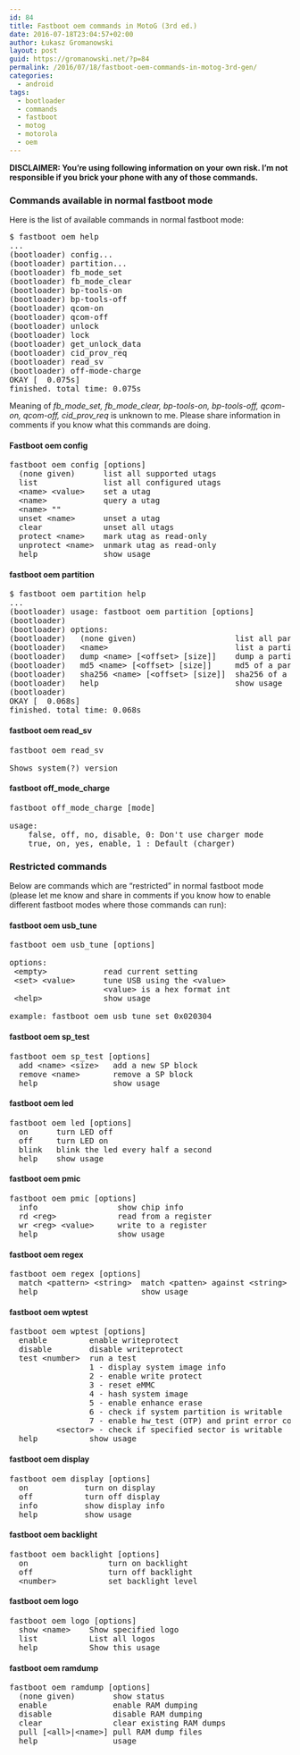 ```yaml
---
id: 84
title: Fastboot oem commands in MotoG (3rd ed.)
date: 2016-07-18T23:04:57+02:00
author: Łukasz Gromanowski
layout: post
guid: https://gromanowski.net/?p=84
permalink: /2016/07/18/fastboot-oem-commands-in-motog-3rd-gen/
categories:
  - android
tags:
  - bootloader
  - commands
  - fastboot
  - motog
  - motorola
  - oem
---
```

**DISCLAIMER: You&#8217;re using following information on your own risk. I&#8217;m not responsible if you brick your phone with any of those commands.**

### Commands available in normal fastboot mode

Here is the list of available commands in normal fastboot mode:

<pre class="lang:sh mark:5-10 decode:true">$ fastboot oem help
...
(bootloader) config...
(bootloader) partition...
(bootloader) fb_mode_set
(bootloader) fb_mode_clear
(bootloader) bp-tools-on
(bootloader) bp-tools-off
(bootloader) qcom-on
(bootloader) qcom-off
(bootloader) unlock
(bootloader) lock
(bootloader) get_unlock_data
(bootloader) cid_prov_req
(bootloader) read_sv
(bootloader) off-mode-charge
OKAY [  0.075s]
finished. total time: 0.075s</pre>

Meaning of _fb\_mode\_set, fb\_mode\_clear, bp-tools-on, bp-tools-off, qcom-on, qcom-off, cid\_prov\_req_ is unknown to me. Please share information in comments if you know what this commands are doing.

#### Fastboot oem config

<pre class="lang:sh decode:true">fastboot oem config [options]
  (none given)      list all supported utags
  list              list all configured utags
  &lt;name&gt; &lt;value&gt;    set a utag
  &lt;name&gt;            query a utag
  &lt;name&gt; ""
  unset &lt;name&gt;      unset a utag
  clear             unset all utags
  protect &lt;name&gt;    mark utag as read-only
  unprotect &lt;name&gt;  unmark utag as read-only
  help              show usage</pre>

#### fastboot oem partition

<pre class="lang:sh decode:true">$ fastboot oem partition help
...
(bootloader) usage: fastboot oem partition [options]
(bootloader) 
(bootloader) options:
(bootloader)   (none given)                     list all partitions
(bootloader)   &lt;name&gt;                           list a partition
(bootloader)   dump &lt;name&gt; [&lt;offset&gt; [size]]    dump a partition
(bootloader)   md5 &lt;name&gt; [&lt;offset&gt; [size]]     md5 of a partition
(bootloader)   sha256 &lt;name&gt; [&lt;offset&gt; [size]]  sha256 of a partition
(bootloader)   help                             show usage
(bootloader) 
OKAY [  0.068s]
finished. total time: 0.068s</pre>

#### fastboot oem read_sv

<pre class="lang:sh decode:true ">fastboot oem read_sv

Shows system(?) version</pre>

#### fastboot off\_mode\_charge

<pre class="lang:sh decode:true">fastboot off_mode_charge [mode]

usage:
    false, off, no, disable, 0: Don't use charger mode
    true, on, yes, enable, 1 : Default (charger)</pre>

### 

### Restricted commands

Below are commands which are &#8220;restricted&#8221; in normal fastboot mode (please let me know and share in comments if you know how to enable different fastboot modes where those commands can run):

#### fastboot oem usb_tune

<pre class="lang:sh decode:true">fastboot oem usb_tune [options]

options:
 &lt;empty&gt;            read current setting
 &lt;set&gt; &lt;value&gt;      tune USB using the &lt;value&gt;
                    &lt;value&gt; is a hex format int
 &lt;help&gt;             show usage

example: fastboot oem usb_tune set 0x020304</pre>

#### fastboot oem sp_test

<pre class="lang:sh decode:true">fastboot oem sp_test [options]
  add &lt;name&gt; &lt;size&gt;   add a new SP block
  remove &lt;name&gt;       remove a SP block
  help                show usage</pre>

#### fastboot oem led

<pre class="lang:sh decode:true ">fastboot oem led [options]
  on      turn LED off
  off     turn LED on
  blink   blink the led every half a second
  help    show usage</pre>

#### fastboot oem pmic

<pre class="lang:sh decode:true ">fastboot oem pmic [options]
  info                 show chip info
  rd &lt;reg&gt;             read from a register
  wr &lt;reg&gt; &lt;value&gt;     write to a register
  help                 show usage</pre>

#### fastboot oem regex

<pre class="lang:sh decode:true ">fastboot oem regex [options]
  match &lt;pattern&gt; &lt;string&gt;  match &lt;patten&gt; against &lt;string&gt;
  help                      show usage</pre>

#### fastboot oem wptest

<pre class="lang:sh decode:true ">fastboot oem wptest [options]
  enable         enable writeprotect
  disable        disable writeprotect
  test &lt;number&gt;  run a test
                 1 - display system image info
                 2 - enable write protect
                 3 - reset eMMC
                 4 - hash system image
                 5 - enable enhance erase
                 6 - check if system partition is writable
                 7 - enable hw_test (OTP) and print error code
          &lt;sector&gt; - check if specified sector is writable
  help           show usage</pre>

#### fastboot oem display

<pre class="lang:sh decode:true ">fastboot oem display [options]
  on            turn on display
  off           turn off display
  info          show display info
  help          show usage</pre>

#### fastboot oem backlight

<pre class="lang:sh decode:true">fastboot oem backlight [options]
  on                 turn on backlight
  off                turn off backlight
  &lt;number&gt;           set backlight level</pre>

#### fastboot oem logo

<pre class="lang:sh decode:true ">fastboot oem logo [options]
  show &lt;name&gt;    Show specified logo
  list           List all logos
  help           Show this usage
</pre>

#### fastboot oem ramdump

<pre class="lang:sh decode:true ">fastboot oem ramdump [options]
  (none given)        show status
  enable              enable RAM dumping
  disable             disable RAM dumping
  clear               clear existing RAM dumps
  pull [&lt;all&gt;|&lt;name&gt;] pull RAM dump files
  help                usage</pre>

&nbsp;